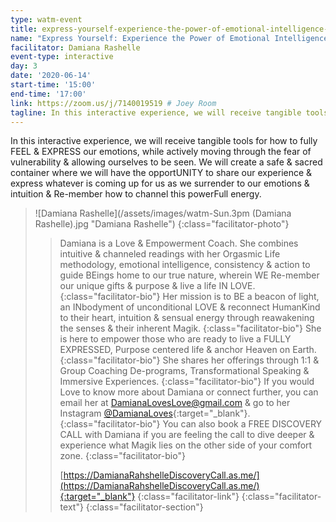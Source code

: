 ```yaml
---
type: watm-event
title: express-yourself-experience-the-power-of-emotional-intelligence-vulnerability-and-moving-through-the-fear-of-letting-yourself-be-seen
name: "Express Yourself: Experience the Power of Emotional Intelligence, Vulnerability & Moving Through the Fear of Letting Yourself BE Seen"
facilitator: Damiana Rashelle
event-type: interactive
day: 3
date: '2020-06-14'
start-time: '15:00'
end-time: '17:00'
link: https://zoom.us/j/7140019519 # Joey Room
tagline: In this interactive experience, we will receive tangible tools for how to fully FEEL & EXPRESS our emotions, while actively moving through the fear of vulnerability & allowing ourselves to be seen.
---
```


In this interactive experience, we will receive tangible tools for how to fully FEEL & EXPRESS our emotions, while actively moving through the fear of vulnerability & allowing ourselves to be seen. We will create a safe & sacred container where we will have the opportUNITY to share our experience & express whatever is coming up for us as we surrender to our emotions & intuition & Re-member how to channel this powerFull energy.

> ![Damiana Rashelle](/assets/images/watm-Sun.3pm (Damiana Rashelle).jpg "Damiana Rashelle")
> {:class="facilitator-photo"}
>
> > Damiana is a Love & Empowerment Coach. She combines intuitive & channeled readings with her Orgasmic Life methodology, emotional intelligence, consistency & action to guide BEings home to our true nature, wherein WE Re-member our unique gifts & purpose & live a life IN LOVE.
> > {:class="facilitator-bio"}
> > Her mission is to BE a beacon of light, an INbodyment of unconditional LOVE & reconnect HumanKind to their heart, intuition & sensual energy through reawakening the senses & their inherent Magik.
> > {:class="facilitator-bio"}
> > She is here to empower those who are ready to live a FULLY EXPRESSED, Purpose centered life & anchor Heaven on Earth.
> > {:class="facilitator-bio"}
> > She shares her offerings through 1:1 & Group Coaching De-programs, Transformational Speaking & Immersive Experiences.
> > {:class="facilitator-bio"}
> > If you would Love to know more about Damiana or connect further, you can email her at [DamianaLovesLove@gmail.com](mailto:DamianaLovesLove@gmail.com) & go to her Instagram [@DamianaLoves](https://www.instagram.com/DamianaLoves){:target="_blank"}.
> > {:class="facilitator-bio"}
> > You can also book a FREE DISCOVERY CALL with Damiana if you are feeling the call to dive deeper & experience what Magik lies on the other side of your comfort zone.
> > {:class="facilitator-bio"}
> >
> > [https://DamianaRahshelleDiscoveryCall.as.me/](https://DamianaRahshelleDiscoveryCall.as.me/){:target="_blank"}
> > {:class="facilitator-link"}
> {:class="facilitator-text"}
{:class="facilitator-section"}
